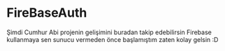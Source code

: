 # FireBaseAuth
Şimdi Cumhur Abi projenin gelişimini buradan takip edebilirsin
Firebase kullanmaya sen sunucu vermeden önce başlamıştım zaten kolay gelsin :D
